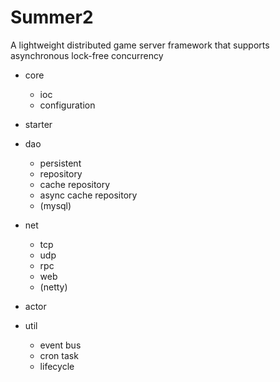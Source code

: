 # Summer2
A lightweight distributed game server framework that supports asynchronous lock-free concurrency

- core
  - ioc
  - configuration
  
- starter
  
- dao
  - persistent
  - repository
  - cache repository
  - async cache repository
  - (mysql)
  
- net
  - tcp
  - udp
  - rpc
  - web
  - (netty)
  
- actor

- util
  - event bus
  - cron task
  - lifecycle